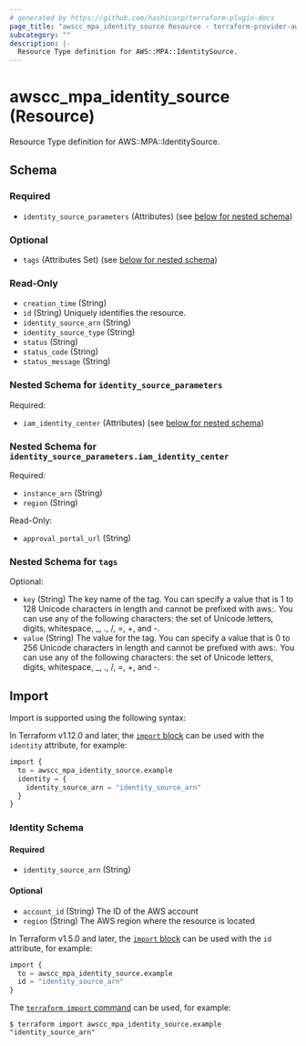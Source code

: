 ```yaml
---
# generated by https://github.com/hashicorp/terraform-plugin-docs
page_title: "awscc_mpa_identity_source Resource - terraform-provider-awscc"
subcategory: ""
description: |-
  Resource Type definition for AWS::MPA::IdentitySource.
---
```


# awscc_mpa_identity_source (Resource)

Resource Type definition for AWS::MPA::IdentitySource.



<!-- schema generated by tfplugindocs -->
## Schema

### Required

- `identity_source_parameters` (Attributes) (see [below for nested schema](#nestedatt--identity_source_parameters))

### Optional

- `tags` (Attributes Set) (see [below for nested schema](#nestedatt--tags))

### Read-Only

- `creation_time` (String)
- `id` (String) Uniquely identifies the resource.
- `identity_source_arn` (String)
- `identity_source_type` (String)
- `status` (String)
- `status_code` (String)
- `status_message` (String)

<a id="nestedatt--identity_source_parameters"></a>
### Nested Schema for `identity_source_parameters`

Required:

- `iam_identity_center` (Attributes) (see [below for nested schema](#nestedatt--identity_source_parameters--iam_identity_center))

<a id="nestedatt--identity_source_parameters--iam_identity_center"></a>
### Nested Schema for `identity_source_parameters.iam_identity_center`

Required:

- `instance_arn` (String)
- `region` (String)

Read-Only:

- `approval_portal_url` (String)



<a id="nestedatt--tags"></a>
### Nested Schema for `tags`

Optional:

- `key` (String) The key name of the tag. You can specify a value that is 1 to 128 Unicode characters in length and cannot be prefixed with aws:. You can use any of the following characters: the set of Unicode letters, digits, whitespace, _, ., /, =, +, and -.
- `value` (String) The value for the tag. You can specify a value that is 0 to 256 Unicode characters in length and cannot be prefixed with aws:. You can use any of the following characters: the set of Unicode letters, digits, whitespace, _, ., /, =, +, and -.

## Import

Import is supported using the following syntax:

In Terraform v1.12.0 and later, the [`import` block](https://developer.hashicorp.com/terraform/language/import) can be used with the `identity` attribute, for example:

```terraform
import {
  to = awscc_mpa_identity_source.example
  identity = {
    identity_source_arn = "identity_source_arn"
  }
}
```

<!-- schema generated by tfplugindocs -->
### Identity Schema

#### Required

- `identity_source_arn` (String)

#### Optional

- `account_id` (String) The ID of the AWS account
- `region` (String) The AWS region where the resource is located

In Terraform v1.5.0 and later, the [`import` block](https://developer.hashicorp.com/terraform/language/import) can be used with the `id` attribute, for example:

```terraform
import {
  to = awscc_mpa_identity_source.example
  id = "identity_source_arn"
}
```

The [`terraform import` command](https://developer.hashicorp.com/terraform/cli/commands/import) can be used, for example:

```shell
$ terraform import awscc_mpa_identity_source.example "identity_source_arn"
```
